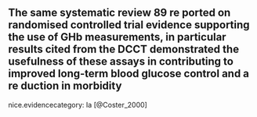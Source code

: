 The same systematic review 89 re ported on randomised controlled trial evidence supporting the use of GHb measurements, in particular results cited from the DCCT demonstrated the usefulness of these assays in contributing to improved long-term blood glucose control and a re duction in morbidity
---
 nice.evidencecategory: Ia
[@Coster_2000]
